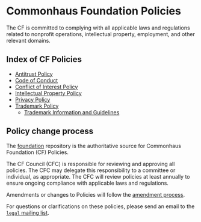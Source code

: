 # Commonhaus Foundation Policies

The CF is committed to complying with all applicable laws and regulations related to nonprofit operations, intellectual property, employment, and other relevant domains.

## Index of CF Policies

- [Antitrust Policy](./antitrust-policy.md)
- [Code of Conduct](./code-of-conduct.md)
- [Conflict of Interest Policy](./conflict-of-interest.md)
- [Intellectual Property Policy](./ip-policy.md)
- [Privacy Policy](./privacy-policy.md)
- [Trademark Policy](./trademark-policy.md)
    - [Trademark Information and Guidelines](./trademark-guidelines.md)

## Policy change process

The [foundation][] repository is the authoritative source for Commonhaus Foundation (CF) Policies.

[foundation]: https://github.com/commonhaus/foundation

The CF Council (CFC) is responsible for reviewing and approving all policies. The CFC may delegate this responsibility to a committee or individual, as appropriate. The CFC will review policies at least annually to ensure ongoing compliance with applicable laws and regulations.

Amendments or changes to Policies will follow the [amendment process][].

For questions or clarifications on these policies, please send an email to the [`legal` mailing list][CONTACTS.yaml].

[CONTACTS.yaml]: https://github.com/commonhaus/foundation/blob/main/CONTACTS.yaml
[amendment process]: ../bylaws/9-amendments.md
